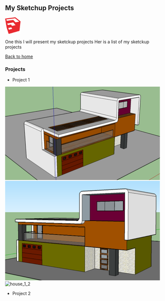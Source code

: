 ## My Sketchup Projects

<img width="50" src="images/sketchup_logo.png" title="sketchup logo" />

One this I will present my sketckup projects
Her is a list of my sketckup projects

[Back to home](README.md)

### Projects

- Project 1

<img src="images/house_1_1.png" title="house_1_1" />

<img src="images/house_1_3.png" title="house_1_3" />

<img src="images/house_1_2.png" title="house_1_2" />


- Project 2
